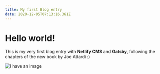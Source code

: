 ```yaml
---
title: My first Blog entry
date: 2020-12-05T07:13:16.361Z
---
```

# Hello world!

This is my very first blog entry with **Netlify CMS** and **Gatsby**, following the chapters of the new book by Joe Attardi :)

![I have an image](/img/b5f49bd77695d920a8102b43e810b0bc.jpg "I have an image")